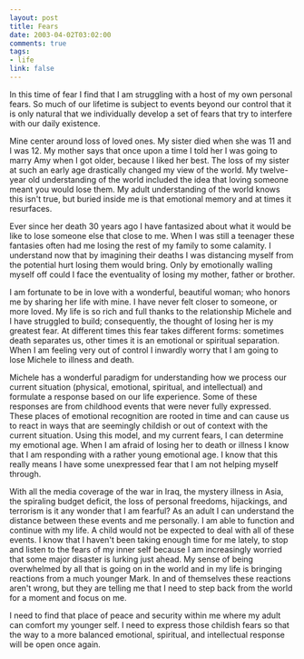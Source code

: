 ```yaml
--- 
layout: post
title: Fears
date: 2003-04-02T03:02:00
comments: true
tags:
- life
link: false
---
```

In this time of fear I find that I am struggling with a host of my own personal fears. So much of our lifetime is subject to events beyond our control that it is only natural that we individually develop a set of fears that try to interfere with our daily existence.

Mine center around loss of loved ones. My sister died when she was 11 and I was 12. My mother says that once upon a time I told her I was going to marry Amy when I got older, because I liked her best. The loss of my sister at such an early age drastically changed my view of the world. My twelve-year old understanding of the world included the idea that loving someone meant you would lose them. My adult understanding of the world knows this isn't true, but buried inside me is that emotional memory and at times it resurfaces.

Ever since her death 30 years ago I have fantasized about what it would be like to lose someone else that close to me. When I was still a teenager these fantasies often had me losing the rest of my family to some calamity. I understand now that by imagining their deaths I was distancing myself from the potential hurt losing them would bring. Only by emotionally walling myself off could I face the eventuality of losing my mother, father or brother.

I am fortunate to be in love with a wonderful, beautiful woman; who honors me by sharing her life with mine. I have never felt closer to someone, or more loved. My life is so rich and full thanks to the relationship Michele and I have struggled to build; consequently, the thought of losing her is my greatest fear. At different times this fear takes different forms: sometimes death separates us, other times it is an emotional or spiritual separation. When I am feeling very out of control I inwardly worry that I am going to lose Michele to illness and death.

Michele has a wonderful paradigm for understanding how we process our current situation (physical, emotional, spiritual, and intellectual) and formulate a response based on our life experience. Some of these responses are from childhood events that were never fully expressed. These places of emotional recognition are rooted in time and can cause us to react in ways that are seemingly childish or out of context with the current situation. Using this model, and my current fears, I can determine my emotional age. When I am afraid of losing her to death or illness I know that I am responding with a rather young emotional age. I know that this really means I have some unexpressed fear that I am not helping myself through.

With all the media coverage of the war in Iraq, the mystery illness in Asia, the spiraling budget deficit, the loss of personal freedoms, hijackings, and terrorism is it any wonder that I am fearful? As an adult I can understand the distance between these events and me personally. I am able to function and continue with my life. A child would not be expected to deal with all of these events. I know that I haven't been taking enough time for me lately, to stop and listen to the fears of my inner self because I am increasingly worried that some major disaster is lurking just ahead. My sense of being overwhelmed by all that is going on in the world and in my life is bringing reactions from a much younger Mark. In and of themselves these reactions aren't wrong, but they are telling me that I need to step back from the world for a moment and focus on me.

I need to find that place of peace and security within me where my adult can comfort my younger self. I need to express those childish fears so that the way to a more balanced emotional, spiritual, and intellectual response will be open once again.

